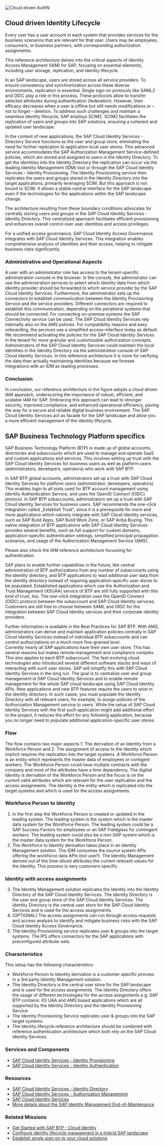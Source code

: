 <!-- dc-ref-arch-metadata : 
    {
        "id": "ref-arch-cloud-leading-identity-lifecycle",
        "name": "Cloud leading Identity Lifecycle",
        "shortDescription": "This reference architecture describes the identity lifecycle flows for SAP applications via the SAP Cloud Identity Services.",
        "archDiagramLink": "images/SAP_IAM_SD_W2I_2024.png",
        "tags": "Integration , sap integration , identity, identity access management, iam, IAM, BTP IAM, user management, user, access, authorization, Cloud Identity, SAP Cloud Identity, IAS, IPS, IDDS, IdDS, AMS, authorization management",
        "category": "Security"
    }
dc-ref-arch-metadata  -->
<picture>
 <source media="(prefers-color-scheme: dark)" srcset="./images/SAP_IAM_SD_W2I_2024.png">
 <source media="(prefers-color-scheme: light)" srcset="./images/SAP_IAM_SD_W2I_2024.png">
 <img alt="Cloud driven AuthN" src="./images/SAP_IAM_SD_W2I_2024.png">
</picture>
<!-- dc-ref-arch-detail-page-start -->

## **Cloud driven Identity Lifecycle**

Every user has a user account in each system that provides services for the business scenarios that are relevant for that user. Users may be employees, consumers, or business partners, with corresponding authorization assignments. 

This reference architecture delves into the critical aspects of Identity Access Management (IAM) for SAP, focusing on essential elements, including user storage, replication, and identity lifecycle.

In an SAP landscape, users are stored across all service providers. To ensure consistency and synchronization across these diverse environments, replication is essential. Single sign-on protocols like SAML2 and OIDC play a role in this process. These protocols allow to transfer selected attributes during authentication (federation). However, their efficacy decreases when a user is offline but still needs modifications or – not to forget – deletion.
To address such challenges and maintain a seamless identity lifecycle, SAP employs SCIM2. SCIM2 facilitates the replication of users and groups into SAP solutions, ensuring a coherent and updated user landscape. 

In the context of new applications, the SAP Cloud Identity Services - Directory Service functions as the user and group store, eliminating the need for further replication to application local user stores. This advanced service accommodates the SAP Authorization Management Service-defined policies, which are stored and assigned to users in the Identity Directory. 
To get the identities into the Identity Directory the replication can occur via the leading Identity Management (IDM) tool or through the SAP Cloud Identity Services - Identity Provisioning.
The Identity Provisioning service then replicates the users and groups stored in the Identity Directory into the target applications, primarily leveraging SCIM. But this approach is not bound to SCIM. It allows a stable central interface for the SAP landscape even if the technologies for the applications within the SAP landscape change.

The architecture resulting from these boundary conditions advocates for centrally storing users and groups in the SAP Cloud Identity Services - Identity Directory. This centralized approach facilitates efficient provisioning and enhances overall control over user identities and access privileges.

For a unified access governance, SAP Cloud Identity Access Governance integrates with SAP Cloud Identity Services. This integration enables comprehensive analysis of identities and their access, helping to mitigate business risks significantly.

### Administrative and Operational Aspects

A user with an administrator role has access to the tenant-specific administration console in the browser. In the console, the administrator can use the administration services to select which identity data from which identity provider should be forwarded to which service provider by the SAP Cloud Identity Services. Furthermore, the administrator sets up the connectors to establish communication between the Identity Provisioning Service and the service providers. Different connectors are required to establish this communication, depending on the peripheral systems that should be connected. For connecting on-premise systems the SAP Connectivity service can be used. 
The SAP Cloud Identity Services rely internally also on the AMS policies. For compatibility reasons and easy onboarding, the services use a simplified access-interface today as default. We recommend activating the policies for the SAP Cloud Identity Services in the tenant for more granular and customizable authorization concepts.
Administrators of the SAP Cloud Identity Services could maintain the local identities in the Identity Directory via the administration console of SAP Cloud Identity Services. In this reference architecture it is more for verifying the data than actually maintaining identities because we foresee integrations with an IDM as leading processes.

### Conclusion

In conclusion, our reference architecture in the figure adopts a cloud driven IAM approach, underscoring the importance of robust, efficient, and scalable IAM for SAP. Embracing this approach can lead to stronger security, improved compliance, and enhanced operational efficiency, paving the way for a secure and reliable digital business environment. The SAP Cloud Identity Services act as facade for the SAP landscape and allow you a more efficient management of the identity lifecycle.

## SAP Business Technology Platform specifics

SAP Business Technology Platform (BTP) is made up of global accounts, directories and subaccounts which are used to manage and operate SaaS and custom applications and services. This involves setting up trust with the SAP Cloud Identity Services for business users as well as platform users (administrators, developers, operators) who work with SAP BTP.

In SAP BTP global accounts, administrators set up a trust with SAP Cloud Identity Services for platform users (administrator, developers, operators). This enables login to all tools used for BTP account management using Identity Authentication Service, and uses the OpenID Connect (OIDC) protocol.
In SAP BTP subaccounts, administrators set up a trust with SAP Cloud Identity Services for business users. SAP recommends the one-click integration called „Establish Trust“, since it is a prerequisite for more and more applications which natively integrate with SAP Cloud Identity services, such as SAP Build Apps, SAP Build Work Zone, or SAP Ariba Buying. This native integration of BTP applications with SAP Cloud Identity Services provides several benefits, such as full support for custom domains, application-specific authentication settings, simplified principal propagation scenarios, and usage of the Authorization Management Service (AMS). 

Please also check the IAM reference architecture focussing for authentication.

SAP plans to enable further capabilities in the future, like central administration of BTP authorizations from any number of subaccounts using the identity directory, and BTP applications to read additional user data from the identity directory instead of requiring application-specific user stores to be populated.
Established applications which use the Authorization and Trust Management (XSUAA) service of BTP are still fully supported with this kind of trust, too. The one-click integration uses the OpenID Connect (OIDC) protocol between the subaccount and SAP Cloud Identity services. Customers are still free to choose between SAML and OIDC for the integration between SAP Cloud Identity services and their corporate identity providers.

Further information is available in the Best Practices for SAP BTP.
With AMS, administrators can derive and maintain application policies centrally in SAP Cloud Identity Services instead of individual BTP subaccounts and can control authorizations on a much more fine-grained level.  
Currently nearly all SAP applications have their own user store. This has several reasons but makes remote management and compliance complex. This also applies to each BTP subaccount. The fast-evolving cloud technologies also introduced several different software stacks and ways of interacting with such user stores. SAP will simplify this with SAP Cloud Identity Services in the long run. The goal is to centralize user and group management in SAP Cloud Identity Services and to enable remote management for the whole SAP cloud landscape using SAP Cloud Identity APIs.
New applications and new BTP features require the users to exist in the identity directory. In such cases, you must populate the Identity Directory with all relevant users, for example, to assign policies of the Authorization Management service to users. While the setup of SAP Cloud Identity Services with the first such application might add additional effort to the project, it reduces the effort for any following application, because you no longer need to populate additional application-specific user stores.

### Flow

The flow contains two major aspects 1. The derivation of an Identity from a Workforce Person and 2. The assignment of access to the Identity which implicit requires the replication into the target systems.
A Workforce Person is an entity which represents the master data of employees or contigent workers. The Workforce Person could have multiple contracts with the company and most of the attributes have a time dependency.
The digitial Identity is derivation of the Workforce Person and the focus is on the current valid attributes which are relevant for the user replication and the access assignments. The Identity is the entity which is replicated into the target systems and which is used for the access assignments.

### Workforce Person to Identity

1. In the first step the Workforce Person is created or updated in the leading system. The leading system is the system which is the master data system for the Workforce Person. The leading system could be a SAP Success Factors for employees or an SAP Fieldglass for contingent workers. The leading system could also be a non-SAP system which is the master data system for the Workforce Person.
2. The Workforce to Identity derivation takes place in an Identity Management solution. The IDM consumes the source system APIs offering the workforce data APIs (not user!). The Identity Management derives out of the time-sliced attributes the current relevant values for the Identity. This process is very customers specific. 

### Identity with access assignments

3. The Identity Management solution replicates the Identity into the Identity Directory of the SAP Cloud Identity Services. The Identity Directory is the user and group store of the SAP Cloud Identity Services. The Identity Directory is the central user store for the SAP Cloud Identity Services and is used for the access assignments.
4. (OPTIONAL) The access assignments can run through access requests and access analysis to identify and mitigate business risks with the SAP Cloud Identity Access Governance.
5. The Identity Provisioning service replicates user & groups into the target systems. The IPS offers connectors for the SAP applications with preconfigured attribute-sets. 

### Characteristics

This setup has the following characteristics:
- Workforce Person to Identity derivation is a customer specific process in a 3rd party Identity Management solution.
- The Identity Directory is the central user store for the SAP landscape and is used for the access assignments. The Identity Directory offers the usage of different technologies for the access assignments e.g. SAP BTP contains: XS UAA and AMS based applications which are all supported by the Identity Directory and the Identity Provisioning Service.
- The Identity Provisioning Service replicates user & groups into the SAP target systems. 
- The identity lifecycle reference architecture should be combined with reference authentication architecture which both rely on the SAP Cloud Identity Services.
<!-- dc-ref-arch-detail-page-end -->

### Services and Components
<!-- dc-ref-arch-services-start -->
- [SAP Cloud Identity Services - Identity Provisioning](https://discovery-center.cloud.sap/serviceCatalog/identity-provisioning?service_plan=sap-cloud-to-sap-cloud&region=all&commercialModel=cloud)
- [SAP Cloud Identity Services - Identity Authentication](https://discovery-center.cloud.sap/serviceCatalog/identity-authentication?region=all)
<!-- dc-ref-arch-services-end -->

### Resources
<!-- dc-ref-arch-resources-start -->
- [SAP Cloud Identity Services - Identity Directory](https://api.sap.com/api/IdDS_SCIM/overview)
- [SAP Cloud Identity Services - Authorization Management](https://help.sap.com/docs/identity-authentication/identity-authentication/configuring-authorization-policies?version=Cloud)
- [SAP Cloud Identity Services](https://help.sap.com/docs/cloud-identity?version=Cloud&locale=en-US)
- [More details about the SAP Identity Management End-of-Maintenance](https://community.sap.com/t5/technology-blogs-by-sap/preparing-for-sap-identity-management-s-end-of-maintenance-in-2027/ba-p/13596101)
<!-- dc-ref-arch-resources-end -->

### Related Missions
<!-- dc-ref-arch-related-missions-start -->
- [Get Started with SAP BTP - Cloud Identity](https://discovery-center.cloud.sap/missiondetail/4325/4605/)
- [Configure identity lifecycle management in a hybrid SAP landscape](https://discovery-center.cloud.sap/missiondetail/3116/3152/)
- [Establish single sign-on to your cloud solutions](https://discovery-center.cloud.sap/missiondetail/3114/3151/)
<!-- dc-ref-arch-related-missions-end -->
